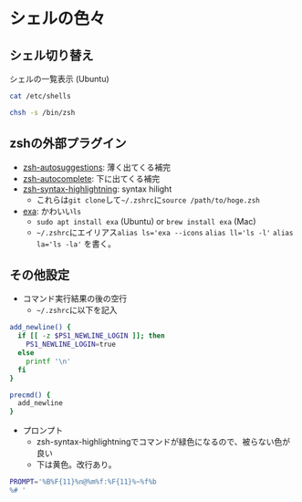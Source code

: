 # シェルの色々
## シェル切り替え
シェルの一覧表示 (Ubuntu)
```bash
cat /etc/shells
```

```bash
chsh -s /bin/zsh
```
## zshの外部プラグイン
- [zsh-autosuggestions](https://github.com/zsh-users/zsh-autosuggestions): 薄く出てくる補完
- [zsh-autocomplete](https://github.com/zsh-users/zsh-autocomplete): 下に出てくる補完
- [zsh-syntax-highlightning](https://github.com/zsh-users/zsh-syntax-highlighting): syntax hilight
  - これらは`git clone`して`~/.zshrc`に`source /path/to/hoge.zsh`
- [exa](https://github.com/ogham/exa): かわいい`ls`
  - `sudo apt install exa` (Ubuntu) or `brew install exa` (Mac)
  - `~/.zshrc`にエイリアス`alias ls='exa --icons` `alias ll='ls -l'` `alias la='ls -la'` を書く。
## その他設定
- コマンド実行結果の後の空行
  - `~/.zshrc`に以下を記入
```bash
add_newline() {
  if [[ -z $PS1_NEWLINE_LOGIN ]]; then
    PS1_NEWLINE_LOGIN=true
  else
    printf '\n'
  fi
}

precmd() {
  add_newline
}
```
- プロンプト
  - zsh-syntax-highlightningでコマンドが緑色になるので、被らない色が良い
  - 下は黄色。改行あり。
```bash
PROMPT='%B%F{11}%n@%m%f:%F{11}%~%f%b
%# '
```

